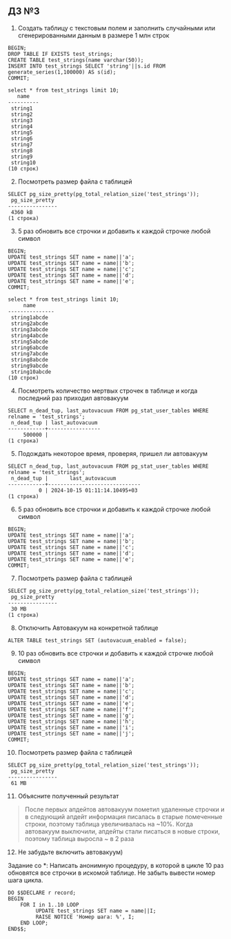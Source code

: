 ## ДЗ №3

1. Создать таблицу с текстовым полем и заполнить случайными или сгенерированными данным в размере 1 млн строк
```
BEGIN;
DROP TABLE IF EXISTS test_strings;
CREATE TABLE test_strings(name varchar(50));
INSERT INTO test_strings SELECT 'string'||s.id FROM generate_series(1,100000) AS s(id);
COMMIT;
```
```
select * from test_strings limit 10;
   name   
----------
 string1
 string2
 string3
 string4
 string5
 string6
 string7
 string8
 string9
 string10
(10 строк)

```
2. Посмотреть размер файла с таблицей
```
SELECT pg_size_pretty(pg_total_relation_size('test_strings'));
 pg_size_pretty 
----------------
 4360 kB
(1 строка)
```
3. 5 раз обновить все строчки и добавить к каждой строчке любой символ
```
BEGIN;
UPDATE test_strings SET name = name||'a';
UPDATE test_strings SET name = name||'b';
UPDATE test_strings SET name = name||'c';
UPDATE test_strings SET name = name||'d';
UPDATE test_strings SET name = name||'e';
COMMIT;
```
```
select * from test_strings limit 10;
     name      
---------------
 string1abcde
 string2abcde
 string3abcde
 string4abcde
 string5abcde
 string6abcde
 string7abcde
 string8abcde
 string9abcde
 string10abcde
(10 строк)
```
4. Посмотреть количество мертвых строчек в таблице и когда последний раз приходил
   автовакуум
```
SELECT n_dead_tup, last_autovacuum FROM pg_stat_user_tables WHERE relname = 'test_strings';
 n_dead_tup | last_autovacuum 
------------+-----------------
     500000 | 
(1 строка)
```
5. Подождать некоторое время, проверяя, пришел ли автовакуум
```
SELECT n_dead_tup, last_autovacuum FROM pg_stat_user_tables WHERE relname = 'test_strings';
 n_dead_tup |       last_autovacuum        
------------+------------------------------
          0 | 2024-10-15 01:11:14.10495+03
(1 строка)

```
6. 5 раз обновить все строчки и добавить к каждой строчке любой символ
```
BEGIN;
UPDATE test_strings SET name = name||'a';
UPDATE test_strings SET name = name||'b';
UPDATE test_strings SET name = name||'c';
UPDATE test_strings SET name = name||'d';
UPDATE test_strings SET name = name||'e';
COMMIT;
```
7. Посмотреть размер файла с таблицей
```
SELECT pg_size_pretty(pg_total_relation_size('test_strings'));
 pg_size_pretty 
----------------
 30 MB
(1 строка)

```
8. Отключить Автовакуум на конкретной таблице
```
ALTER TABLE test_strings SET (autovacuum_enabled = false);
```
9. 10 раз обновить все строчки и добавить к каждой строчке любой символ
```
BEGIN;
UPDATE test_strings SET name = name||'a';
UPDATE test_strings SET name = name||'b';
UPDATE test_strings SET name = name||'c';
UPDATE test_strings SET name = name||'d';
UPDATE test_strings SET name = name||'e';
UPDATE test_strings SET name = name||'f';
UPDATE test_strings SET name = name||'g';
UPDATE test_strings SET name = name||'h';
UPDATE test_strings SET name = name||'i';
UPDATE test_strings SET name = name||'j';
COMMIT;
```
10. Посмотреть размер файла с таблицей
```
SELECT pg_size_pretty(pg_total_relation_size('test_strings'));
 pg_size_pretty 
----------------
 61 MB
```
11. Объясните полученный результат
> После первых апдейтов автовакуум пометил удаленные строчки и в следующий апдейт информация писалась в старые
> помеченные строки, поэтому таблица увеличивалась  на ~10%. Когда автовакуум выключили, апдейты стали писаться в новые строки,
> поэтому таблица выросла ~ в 2 раза
12. Не забудьте включить автовакуум)

Задание со *:
Написать анонимную процедуру, в которой в цикле 10 раз обновятся все строчки в искомой таблице.
Не забыть вывести номер шага цикла.
```
DO $$DECLARE r record;              
BEGIN                             
    FOR I in 1..10 LOOP
         UPDATE test_strings SET name = name||I;
         RAISE NOTICE 'Номер шага: %', I;
    END LOOP;
END$$;
```